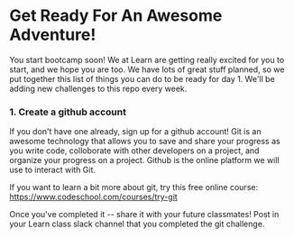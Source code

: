 # Get Ready For An Awesome Adventure!

You start bootcamp soon! We at Learn are getting really excited for you to start, and we hope you are too. We have lots of great stuff planned, so we put together this list of things you can do to be ready for day 1. We'll be adding new challenges to this repo every week.

### 1. Create a github account

If you don't have one already, sign up for a github account! Git is an awesome technology that allows you to save and share your progress as you write code, colloborate with other developers on a project, and organize your progress on a project. Github is the online platform we will use to interact with Git. 

If you want to learn a bit more about git, try this free online course: https://www.codeschool.com/courses/try-git

Once you've completed it -- share it with your future classmates! Post in your Learn class slack channel that you completed the git challenge. 


